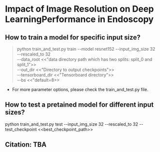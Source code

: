 # Impact of Image Resolution on Deep LearningPerformance in Endoscopy

## How to train a model for specific input size?
> python train_and_test.py train --model resnet152 --input_img_size 32 --rescaled_to 32 \
> --data_root <<"data directory path which has two splits: split_0 and split_1">> \
> --out_dir <<"Directory to output checkpoints">> \
> --tensorboard_dir <<"Tensorboard directory">> \
> --bs <<"default=8>> 

* For more parameter options, please check the train_and_test.py file.


## How to test a pretained model for different input sizes?
python train_and_test.py test --input_img_size 32 --rescaled_to 32 --test_checkpoint <<best_checkpoint_path>> 

## Citation: TBA



